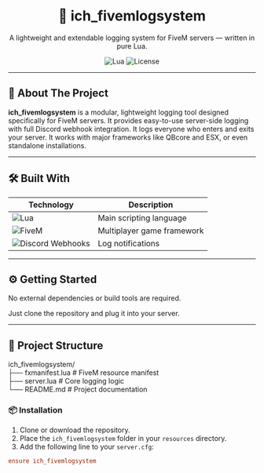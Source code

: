 <h1 align="center">📜 ich_fivemlogsystem</h1>

<p align="center">
  A lightweight and extendable logging system for FiveM servers — written in pure Lua.
</p>

<p align="center">
  <img src="https://img.shields.io/badge/Lua-100%25-blueviolet?logo=lua&logoColor=white" alt="Lua" />
  <img src="https://img.shields.io/github/license/ichsoftware/ich_fivemlogsystem" alt="License" />
</p>

---

## 🧩 About The Project

**ich_fivemlogsystem** is a modular, lightweight logging tool designed specifically for FiveM servers. It provides easy-to-use server-side logging with full Discord webhook integration. It logs everyone who enters and exits your server. It works with major frameworks like QBcore and ESX, or even standalone installations.

---

## 🛠️ Built With

| Technology | Description |
|------------|-------------|
| ![Lua](https://img.shields.io/badge/-Lua-2C2D72?logo=lua&logoColor=white) | Main scripting language |
| ![FiveM](https://img.shields.io/badge/-FiveM-FF5000?logo=fivem&logoColor=white) | Multiplayer game framework |
| ![Discord Webhooks](https://img.shields.io/badge/-Discord-5865F2?logo=discord&logoColor=white) | Log notifications |

---

## ⚙️ Getting Started

No external dependencies or build tools are required.

Just clone the repository and plug it into your server.

---

## 📁 Project Structure

ich_fivemlogsystem/<br>
├── fxmanifest.lua # FiveM resource manifest<br>
├── server.lua # Core logging logic<br>
└── README.md # Project documentation<br>

### 📦 Installation

1. Clone or download the repository.
2. Place the `ich_fivemlogsystem` folder in your `resources` directory.
3. Add the following line to your `server.cfg`:

```cfg
ensure ich_fivemlogsystem
